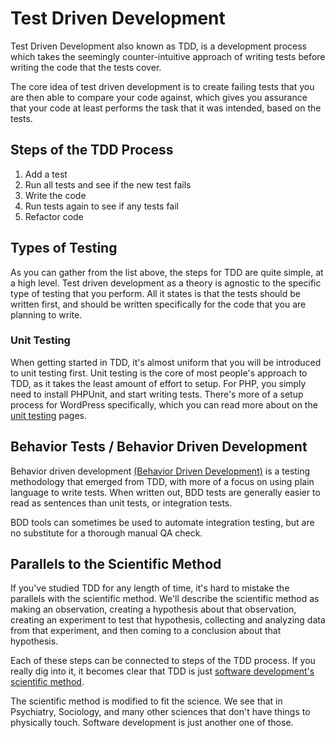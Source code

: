 # Test Driven Development

Test Driven Development also known as TDD, is a development process which takes the seemingly counter-intuitive approach of writing tests before writing the code that the tests cover.

The core idea of test driven development is to create failing tests that you are then able to compare your code against, which gives you assurance that your code at least performs the task that it was intended, based on the tests.
## Steps of the TDD Process

1. Add a test
2. Run all tests and see if the new test fails
3. Write the code
4. Run tests again to see if any tests fail
5. Refactor code

## Types of Testing

As you can gather from the list above, the steps for TDD are quite simple, at a high level. Test driven development as a theory is agnostic to the specific type of testing that you perform. All it states is that the tests should be written first, and should be written specifically for the code that you are planning to write.

### Unit Testing

When getting started in TDD, it's almost uniform that you will be introduced to unit testing first. Unit testing is the core of most people's approach to TDD, as it takes the least amount of effort to setup. For PHP, you simply need to install PHPUnit, and start writing tests. There's more of a setup process for WordPress specifically, which you can read more about on the [unit testing](unit_testing.md) pages.

## Behavior Tests / Behavior Driven Development

Behavior driven development [(Behavior Driven Development)](bdd.md) is a testing methodology that emerged from TDD, with more of a focus on using plain language to write tests. When written out, BDD tests are generally easier to read as sentences than unit tests, or integration tests.

BDD tools can sometimes be used to automate integration testing, but are no substitute for a thorough manual QA check.

## Parallels to the Scientific Method

If you've studied TDD for any length of time, it's hard to mistake the parallels with the scientific method. We'll describe the scientific method as making an observation, creating a hypothesis about that observation, creating an experiment to test that hypothesis, collecting and analyzing data from that experiment, and then coming to a conclusion about that hypothesis.

Each of these steps can be connected to steps of the TDD process. If you really dig into it, it becomes clear that TDD is just [software development's scientific method](https://travis-weston.medium.com/software-development-is-the-scientific-method-b5edbf6dafc0).

The scientific method is modified to fit the science. We see that in Psychiatry, Sociology, and many other sciences that don't have things to physically touch. Software development is just another one of those.
